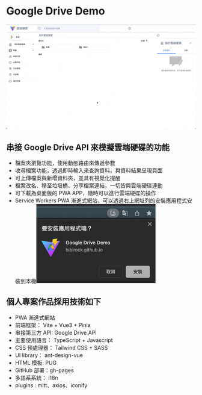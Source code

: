 # Google Drive Demo

![Demo-gif](public/google-drive-demo.gif)

## 串接 Google Drive API 來模擬雲端硬碟的功能

- 檔案夾瀏覽功能，使用動態路由來傳遞參數
- 收尋檔案功能，透過即時輸入來查詢資料，與資料結果呈現頁面
- 可上傳檔案與新增資料夾，並具有視覺化提醒
- 檔案改名、移至垃圾桶、分享檔案連結，一切皆與雲端硬碟連動
- 可下載為桌面版的 PWA APP，隨時可以進行雲端硬碟的操作
- Service Workers PWA 漸進式網站，可以透過右上網址列的安裝應用程式安裝到本機![Random-user](public/install-app.png)

## 個人專案作品採用技術如下

- PWA 漸進式網站
- 前端框架： Vite + Vue3 + Pinia
- 串接第三方 API: Google Drive API
- 主要使用語言： TypeScript + Javascript
- CSS 預處理器： Tailwind CSS + SASS
- UI library： ant-design-vue
- HTML 模板: PUG
- GitHub 部署：gh-pages
- 多語系系統： i18n
- plugins : mitt、axios、iconify
